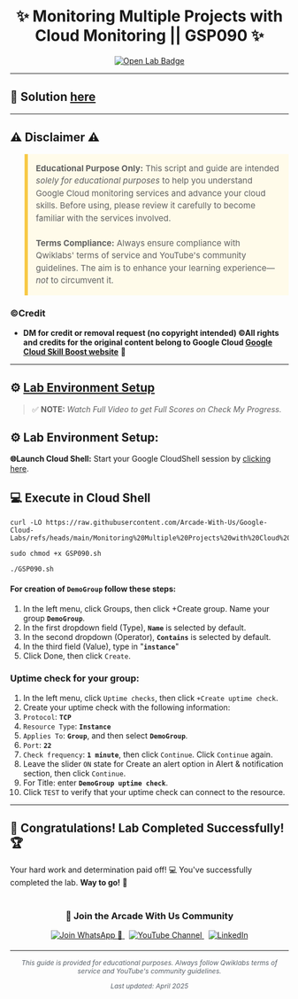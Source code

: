 <h1 align="center">
✨  Monitoring Multiple Projects with Cloud Monitoring || GSP090 ✨
</h1>

<div align="center">
  <a href="https://www.cloudskillsboost.google/focuses/621?parent=catalog" target="_blank" rel="noopener noreferrer">
    <img src="https://img.shields.io/badge/Open_Lab-Cloud_Skills_Boost-4285F4?style=for-the-badge&logo=google&logoColor=white&labelColor=34A853" alt="Open Lab Badge">
  </a>
</div>

---

## 🔑 Solution [here]()

---

## ⚠️ Disclaimer ⚠️

<blockquote style="background-color: #fffbea; border-left: 6px solid #f7c948; padding: 1em; font-size: 15px; line-height: 1.5;">
  <strong>Educational Purpose Only:</strong> This script and guide are intended <em>solely for educational purposes</em> to help you understand Google Cloud monitoring services and advance your cloud skills. Before using, please review it carefully to become familiar with the services involved.
  <br><br>
  <strong>Terms Compliance:</strong> Always ensure compliance with Qwiklabs' terms of service and YouTube's community guidelines. The aim is to enhance your learning experience—<em>not</em> to circumvent it.
</blockquote>

### ©Credit
- **DM for credit or removal request (no copyright intended) ©All rights and credits for the original content belong to Google Cloud [Google Cloud Skill Boost website](https://www.cloudskillsboost.google/)** 🙏

---

## ⚙️ <ins>Lab Environment Setup</ins>

> ✅ **NOTE:** *Watch Full Video to get Full Scores on Check My Progress.*

## ⚙️ Lab Environment Setup:

**🌐Launch Cloud Shell:**
Start your Google CloudShell session by [clicking here](https://console.cloud.google.com/home/dashboard?project=&pli=1&cloudshell=true).

## 💻 **Execute in Cloud Shell** 

```
curl -LO https://raw.githubusercontent.com/Arcade-With-Us/Google-Cloud-Labs/refs/heads/main/Monitoring%20Multiple%20Projects%20with%20Cloud%20Monitoring/GSP090.sh

sudo chmod +x GSP090.sh

./GSP090.sh
```

#### For creation of **`DemoGroup`** follow these steps:

1. In the left menu, click Groups, then click +Create group. Name your group **`DemoGroup`**.
2. In the first dropdown field (Type), **`Name`** is selected by default.
3. In the second dropdown (Operator), **`Contains`** is selected by default.
4. In the third field (Value), type in "**`instance`**"
5. Click Done, then click `Create`.

### Uptime check for your group:

1. In the left menu, click `Uptime checks`, then click `+Create uptime check`.
2. Create your uptime check with the following information:
3. `Protocol`: **`TCP`**
4. `Resource Type`: **`Instance`**
5. `Applies To`: **`Group`**, and then select **`DemoGroup`**.
6. `Port`: **`22`**
7. `Check frequency`: **`1 minute`**, then click `Continue`. Click `Continue` again.
8. Leave the slider `ON` state for Create an alert option in Alert & notification section, then click `Continue`.
9. For Title: enter **`DemoGroup uptime check`**.
10. Click `TEST` to verify that your uptime check can connect to the resource.
---

## 🎉 **Congratulations! Lab Completed Successfully!** 🏆  

Your hard work and determination paid off! 💻
You've successfully completed the lab. **Way to go!** 🚀


<div align="center" style="padding: 5px;">
  <h3>📱 Join the Arcade With Us Community</h3>
  
  <a href="https://chat.whatsapp.com/KN3NvYNTJvU5xMCVTORJtS">
    <img src="https://img.shields.io/badge/Join_WhatsApp-25D366?style=for-the-badge&logo=whatsapp&logoColor=white" alt="Join WhatsApp 👥">
  </a>
  &nbsp;
  <a href="https://youtube.com/@arcadewithus_we?si=yeEby5M3k40gdX4l">
    <img src="https://img.shields.io/badge/Subscribe-Arcade%20With%20Us-FF0000?style=for-the-badge&logo=youtube&logoColor=white" alt="YouTube Channel">
  </a>
  &nbsp;
  <a href="https://www.linkedin.com/in/tripti-gupta-a28a6832b/">
    <img src="https://img.shields.io/badge/LINKEDIN-Tripti%20Gupta-0077B5?style=for-the-badge&logo=linkedin&logoColor=white" alt="LinkedIn">
</a>


</div>

---

<div align="center">
  <p style="font-size: 12px; color: #586069;">
    <em>This guide is provided for educational purposes. Always follow Qwiklabs terms of service and YouTube's community guidelines.</em>
  </p>
  <p style="font-size: 12px; color: #586069;">
    <em>Last updated: April 2025</em>
  </p>
</div>
